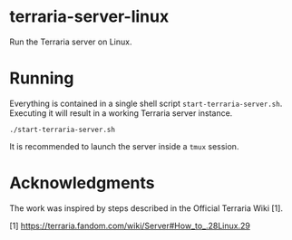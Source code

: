 terraria-server-linux
=====================

Run the Terraria server on Linux.


# Running

Everything is contained in a single shell script `start-terraria-server.sh`.
Executing it will result in a working Terraria server instance.

```
./start-terraria-server.sh
```

It is recommended to launch the server inside a `tmux` session.


# Acknowledgments

The work was inspired by steps described in the Official Terraria Wiki [1].

[1] https://terraria.fandom.com/wiki/Server#How_to_.28Linux.29
